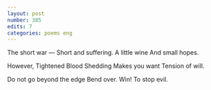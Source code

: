```yaml
---
layout: post
number: 385
edits: 7
categories: poems eng
---
```


The short war —
Short and suffering.
A little wine
And small hopes.

However, Tightened
Blood Shedding
Makes you want
Tension of will.

Do not go beyond the edge
Bend over.
Win!
To stop evil.

